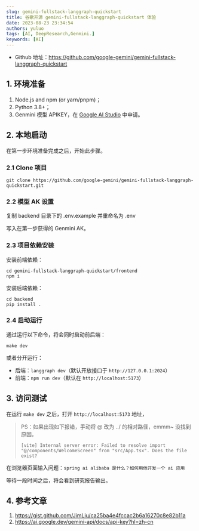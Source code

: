 ```yaml
---
slug: gemini-fullstack-langgraph-quickstart
title: 谷歌开源 gemini-fullstack-langgraph-quickstart 体验
date: 2023-08-23 23:34:54
authors: yuluo
tags: [AI, DeepResearch,Genmini.]
keywords: [AI]
---
```


- Github 地址：https://github.com/google-gemini/gemini-fullstack-langgraph-quickstart

## 1. 环境准备

1. Node.js and npm (or yarn/pnpm)；
2. Python 3.8+；
3. Genmini 模型 APIKEY，在 [Google AI Studio](https://aistudio.google.com/app/apikey) 中申请。

## 2. 本地启动

在第一步环境准备完成之后，开始此步骤。

### 2.1 Clone 项目

```shell
git clone https://github.com/google-gemini/gemini-fullstack-langgraph-quickstart.git
```

### 2.2 模型 AK 设置

复制 backend 目录下的 .env.example 并重命名为 .env

写入在第一步获得的 Genmini AK。

### 2.3 项目依赖安装

安装前端依赖：

```shell
cd gemini-fullstack-langgraph-quickstart/frontend
npm i
```

安装后端依赖：

```shell
cd backend
pip install .
```

### 2.4 启动运行

通过运行以下命令，将会同时启动前后端：

```shell
make dev
```

或者分开运行：

- 后端：`langgraph dev`（默认开放接口于 `http://127.0.0.1:2024`）
- 前端：`npm run dev`（默认在 `http://localhost:5173`）

## 3. 访问测试

在运行 `make dev` 之后，打开 `http://localhost:5173` 地址，

> PS：如果出现如下报错，手动将 @ 改为 ../ 的相对路径，emmm~ 没找到原因。
>
> ```text
> [vite] Internal server error: Failed to resolve import "@/components/WelcomeScreen" from "src/App.tsx". Does the file exist?
> ```

在浏览器页面输入问题：`spring ai alibaba 是什么？如何用他开发一个 ai 应用`

等待一段时间之后，将会看到研究报告输出。

## 4. 参考文章

1. https://gist.github.com/JimLiu/ca25ba4e4fccac2b6a16270c8e82b11a
2. https://ai.google.dev/gemini-api/docs/api-key?hl=zh-cn
